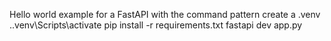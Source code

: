 Hello world example for a FastAPI with the command pattern
create a .venv
.\.venv\Scripts\activate
pip install -r requirements.txt
fastapi dev app.py